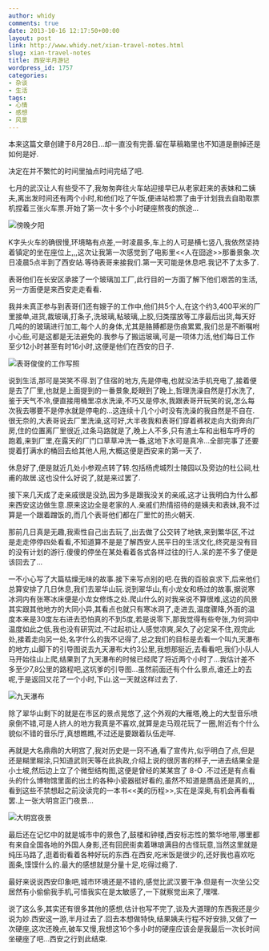 ```yaml
---
author: whidy
comments: true
date: 2013-10-16 12:17:50+00:00
layout: post
link: http://www.whidy.net/xian-travel-notes.html
slug: xian-travel-notes
title: 西安半月游记
wordpress_id: 1757
categories:
- 杂谈
- 生活
tags:
- 心情
- 感想
- 风景
---
```


本来这篇文章创建于8月28日...却一直没有完善.留在草稿箱里也不知道是删掉还是如何是好.

决定在并不繁忙的时间里抽点时间完结了吧.

七月的武汉让人有些受不了,我匆匆奔往火车站迎接早已从老家赶来的表妹和二姨夫,离出发时间还有两个小时,和他们吃了午饭,便进站检票了由于计划我去自助取票机捏着三张火车票.开始了第一次十多个小时硬座熬夜的旅途...

![傍晚夕阳](http://www.whidy.net/wp-content/uploads/2013/10/evening-400x533.jpg)

<!-- more -->

K字头火车的确很慢,环境略有点差,一时凌晨多,车上的人可是横七竖八,我依然坚持着镇定的坐在座位上,,,这次让我第一次感觉到了电影里<<人在囧途>>那番景象.次日凌晨5点半到了西安站.等待表哥来接我们.第一天可能是休息吧.我记不了太多了.

表哥他们在长安区承接了一个玻璃加工厂,此行目的一方面了解下他们艰苦的生活,另一方面便是来西安走走看看.

我并未真正参与到表哥们还有嫂子的工作中,他们共5个人,在这个约3,400平米的厂里接单,进货,裁玻璃,打条子,洗玻璃,粘玻璃,上胶,归类摆放等工序最后出货,每天好几吨的的玻璃进行加工,每个人的身体,尤其是胳膊都是伤痕累累,我们总是不断嘱咐小心些,可是这都是无法避免的.我参与了搬运玻璃,可是一项体力活,他们每日工作至少12小时甚至有时16小时,这便是他们在西安的日子.

![表哥俊俊的工作写照](http://www.whidy.net/wp-content/uploads/2013/10/junjun-400x602.jpg)

说到生活,那可是哭笑不得.到了住宿的地方,先是停电,也就没法手机充电了,接着便是去了厂里,也就是上面提到的一番景象,眨眼到了晚上,哲理洗澡自然是打水洗了,鉴于天气不冷,便直接用桶里凉水洗澡,不巧又是停水,我跟表哥开玩笑的说,怎么每次我去哪要不是停水就是停电的...这连续十几个小时没有洗澡的我自然是不自在.很无奈的,大表哥说去厂里洗澡,这可好,大半夜我和表哥们穿着裤衩走向大街奔向厂房,住的位置离厂里很近,过条马路就是了,晚上人不多,只有渣土车和出租车呼呼的跑着,来到厂里,在露天的厂门口草草冲洗一番,这地下水可是真冷...全部完事了还要提着打满水的桶回去给其他人用,大概这便是西安来的第一天了.

休息好了,便是就近几处小参观点转了转.包括杨虎城烈士陵园以及旁边的杜公祠,杜甫的故居.这也没什么好说了,就是来过罢了.

接下来几天成了走亲戚很是没劲,因为多是跟我没关的亲戚,这才让我明白为什么都来西安这边做生意.原来这边全是老家的人.亲戚们热情招待的是姨夫和表妹,我不过算是一个跟着蹭饭的,而几个表哥他们都在厂里忙的热火朝天.

那前几日真是无趣,我索性自己出去玩了,出去做了公交转了地铁,来到繁华区,不过是走走停停四处看看,不知道算不是是了解西安人民平日的生活文化,终究是没有目的没有计划的游行.傻傻的停坐在某处看着各式各样过往的行人.呆的差不多了便是该回去了...

一不小心写了大篇枯燥无味的故事.接下来写点别的吧.在我的百般哀求下,后来他们总算安排了几日休息,我们去翠华山玩.说到翠华山,有小龙女和杨过的故事,据说寒冰洞内有张寒冰床便是小龙女修炼之处.爬山什么的对我来说不算很难,这边的风景其实跟其他地方的大同小异,其看点也就只有寒冰洞了,走进去,温度骤降,外面的温度本来是30度左右进去恐怕真的不到5度,若是说零下,那我觉得有些夸张,为何洞中温度如此之低,我也没有研究过,不过起初让人感觉凉爽,呆久了必定呆不住,观完此处,接着走向另一处,名字什么的我不记得了,总之我们的目标是去看一个叫九天瀑布的地方,山脚下的引导图说去九天瀑布大约3公里,我想那挺近,去看看吧,我们小队人马开始往山上爬,结果到了九天瀑布的时候已经爬了将近两个小时了...我估计差不多至少7,8公里的路程吧,这坑爹的引导图...虽然前面还有个什么景点,谁还上的去呢,于是返回又花了一个小时,下山.这一天就这样过去了.

![九天瀑布](http://www.whidy.net/wp-content/uploads/2013/10/pubu-400x265.jpg)

除了翠华山剩下的就是在市区的景点晃悠了,这个外观的大雁塔,晚上的大型音乐喷泉倒不错,可是人挤人的地方我真是不喜欢,就算是走马观花玩了一圈,附近有个什么貌似不错的音乐厅,真想瞧瞧,不过还是要跟着队伍走咩.

再就是大名鼎鼎的大明宫了,我对历史是一窍不通,看了宣传片,似乎明白了点,但是还是糊里糊涂,只知道武则天等在此执政,介绍上说的很厉害的样子,一进去结果全是小土坡,然后边上立了个微型结构图,这便是曾经的某某宫了 8-O .不过还是有点看头的什么博物馆里面的出土的各种小瓷器挺好看的,虽然不知道是赝品还是真的,,,看到这些不禁想起之前没读完的一本书<<美的历程>>,实在是深奥,有机会再看看罢.上一张大明宫正门夜景...

![大明宫夜景](http://www.whidy.net/wp-content/uploads/2013/10/daminggong-400x263.jpg)

最后还在记忆中的就是城市中的景色了,鼓楼和钟楼,西安标志性的繁华地带,哪里都有来自全国各地的外国人身影,还有回民街卖着琳琅满目的古怪玩意,当然这里就是纯压马路了,逛着街看着各种好玩的东西.在西安,吃米饭是很少的,还好我也喜欢吃面条,馍馍什么的.最大的感想就是分量十足,吃得过瘾了.

最好来说说西安印象吧,城市环境还是不错的,感觉比武汉要干净.但是有一次坐公交居然有小偷偷我手机,可惜我实在是太敏感了,一下就察觉出来了,嘿嘿.

说了这么多,其实还有很多其他的感想,估计也写不完了,谈及大道理的东西我还是少说为妙.西安这一游,半月过去了.回去本想做特快,结果姨夫行程不好安排,又做了一次硬座,这次还晚点,破车又慢,我想这16个多小时的硬座应该会是我最后一次长时间坐硬座了吧...西安之行到此结束.
